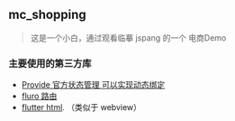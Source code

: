 ## mc_shopping

> 这是一个小白，通过观看临摹 jspang 的一个 电商Demo


### 主要使用的第三方库
 - [Provide 官方状态管理 可以实现动态绑定](https://github.com/google/flutter-provide)
 - [fluro 路由](https://github.com/theyakka/fluro)
 - [flutter html](https://github.com/Sub6Resources/flutter_html). （类似于 webview）

